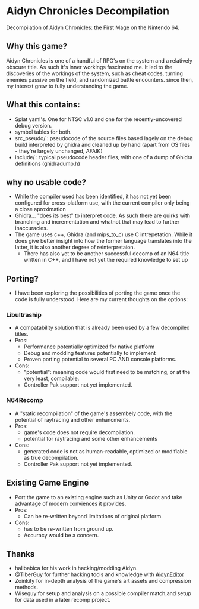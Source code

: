 # Aidyn Chronicles Decompilation
 Decompilation of Aidyn Chronicles: the First Mage on the Nintendo 64.

## Why this game?
Aidyn Chronicles is one of a handful of RPG's on the system and a relatively obscure title. As such it's inner workings fascinated me. It led to the discoveries of the workings of the system, such as cheat codes, turning enemies passive on the field, and randomized battle encounters. since then, my interest grew to fully understanding the game.

## What this contains:
- Splat yaml's. One for NTSC v1.0 and one for the recently-uncovered debug version.
- symbol tables for both.
- src_pseudo/ : pseudocode of the source files based lagely on the debug build interpreted by ghidra and cleaned up by hand (apart from OS files - they're largely unchanged, AFAIK)
- include/ : typical pseudocode header files, with one of a dump of Ghidra definitions (ghidradump.h)


## why no usable code?
- While the compiler used has been identified, it has not yet been configured for cross-platform use, with the current compiler only being a close aproximation
- Ghidra... "does its best" to interpret code. As such there are quirks with branching and incrementation and whatnot that may lead to further inaccuracies.
- The game uses c++, Ghidra (and mips_to_c) use C intrepetation. While it does give better insight into how the former language translates into the latter, it is also another degree of reinterpretaion.
  - There has also yet to be another successful decomp of an N64 title written in C++, and I have not yet the required knowledge to set up

## Porting?
- I have been exploring the possibilities of porting the game once the code is fully understood. Here are my current thoughts on the options:
### Libultraship
- A compatability solution that is already been used by a few decompiled titles. 
- Pros:
  - Performance potentially optimized for native platform
  - Debug and modding features potentially to implement
  - Proven porting potential to several PC AND console platforms.
- Cons:
  - "potential": meaning code would first need to be matching, or at the very least, compilable.
  - Controller Pak support not yet implemented.
### N64Recomp
- A "static recompilation" of the game's assembely code, with the potential of raytracing and other enhancments.
- Pros:
  - game's code does not require decompilation.
  - potential for raytracing and some other enhancements
- Cons:
  - generated code is not as human-readable, optimized or modifiable as true decompilation.
  - Controller Pak support not yet implemented.
## Existing Game Engine
-  Port the game to an existing engine such as Unity or Godot and take advantage of modern conviences it provides.
- Pros:
  - Can be re-written beyond limitations of original platform.
- Cons:
  - has to be re-written from ground up.
  - Accuracy would be a concern.

## Thanks
- halibabica for his work in hacking/modding Aidyn.
- @TiberGuy for further hacking tools and knowledge with [AidynEditor](https://github.com/TiberGuy/AidynEditor)
- Zoinkity for in-depth analysis of the game's art assets and compression methods.
- Wiseguy for setup and analysis on a possible compiler match,and setup for data used in a later recomp project.
